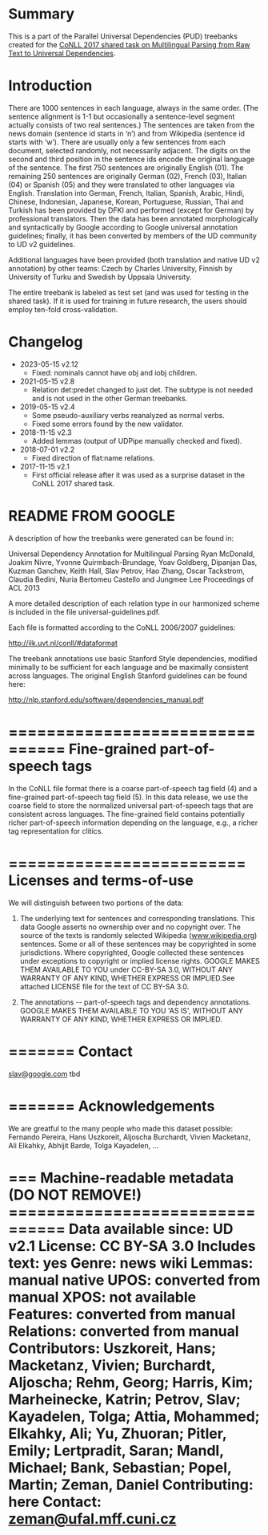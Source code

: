 # Summary

This is a part of the Parallel Universal Dependencies (PUD) treebanks created
for the [CoNLL 2017 shared task on Multilingual Parsing from Raw Text to
Universal Dependencies](http://universaldependencies.org/conll17/).


# Introduction

There are
1000 sentences in each language, always in the same order. (The sentence
alignment is 1-1 but occasionally a sentence-level segment actually consists
of two real sentences.) The sentences are taken from the news domain (sentence
id starts in ‘n’) and from Wikipedia (sentence id starts with ‘w’). There are
usually only a few sentences from each document, selected randomly, not
necessarily adjacent. The digits on the second and third position in the
sentence ids encode the original language of the sentence. The first 750
sentences are originally English (01). The remaining 250 sentences are
originally German (02), French (03), Italian (04) or Spanish (05) and they
were translated to other languages via English. Translation into German,
French, Italian, Spanish, Arabic, Hindi, Chinese, Indonesian, Japanese,
Korean, Portuguese, Russian, Thai and Turkish has been provided by DFKI and
performed (except for German) by professional translators. Then the data has
been annotated morphologically and syntactically by Google according to Google
universal annotation guidelines; finally, it has been converted by members of
the UD community to UD v2 guidelines.

Additional languages have been provided (both translation and native UD v2
annotation) by other teams: Czech by Charles University, Finnish by University
of Turku and Swedish by Uppsala University.

The entire treebank is labeled as test set (and was used for testing in the
shared task). If it is used for training in future research, the users should
employ ten-fold cross-validation.


# Changelog

* 2023-05-15 v2.12
  * Fixed: nominals cannot have obj and iobj children.
* 2021-05-15 v2.8
  * Relation det:predet changed to just det. The subtype is not needed
    and is not used in the other German treebanks.
* 2019-05-15 v2.4
  * Some pseudo-auxiliary verbs reanalyzed as normal verbs.
  * Fixed some errors found by the new validator.
* 2018-11-15 v2.3
  * Added lemmas (output of UDPipe manually checked and fixed).
* 2018-07-01 v2.2
  * Fixed direction of flat:name relations.
* 2017-11-15 v2.1
  * First official release after it was used as a surprise dataset in the
    CoNLL 2017 shared task.



# README FROM GOOGLE

A description of how the treebanks were generated can be found in:

  Universal Dependency Annotation for Multilingual Parsing
  Ryan McDonald, Joakim Nivre, Yvonne Quirmbach-Brundage, Yoav Goldberg,
  Dipanjan Das, Kuzman Ganchev, Keith Hall, Slav Petrov, Hao Zhang,
  Oscar Tackstrom, Claudia Bedini, Nuria Bertomeu Castello and Jungmee Lee
  Proceedings of ACL 2013

A more detailed description of each relation type in our harmonized scheme is
included in the file universal-guidelines.pdf.

Each file is formatted according to the CoNLL 2006/2007 guidelines:

  http://ilk.uvt.nl/conll/#dataformat

The treebank annotations use basic Stanford Style dependencies, modified
minimally to be sufficient for each language and be maximally consistent across
languages. The original English Stanford guidelines can be found here:

  http://nlp.stanford.edu/software/dependencies_manual.pdf

================================
Fine-grained part-of-speech tags
================================

In the CoNLL file format there is a coarse part-of-speech tag field (4) and a
fine-grained part-of-speech tag field (5). In this data release, we use the
coarse field to store the normalized universal part-of-speech tags that are
consistent across languages. The fine-grained field contains potentially richer
part-of-speech information depending on the language, e.g., a richer tag
representation for clitics.

=========================
Licenses and terms-of-use
=========================

We will distinguish between two portions of the data:

1. The underlying text for sentences and corresponding translations. This data Google asserts no ownership over and no copyright over. The source of the texts is randomly selected Wikipedia (www.wikipedia.org) sentences. Some or all of these sentences may be copyrighted in some jurisdictions. Where copyrighted, Google collected these sentences under exceptions to copyright or implied license rights.  GOOGLE MAKES THEM AVAILABLE TO YOU under CC-BY-SA 3.0, WITHOUT ANY WARRANTY OF ANY KIND, WHETHER EXPRESS OR IMPLIED.See attached LICENSE file for the text of CC BY-SA 3.0.

2. The annotations -- part-of-speech tags and dependency annotations. GOOGLE MAKES THEM AVAILABLE TO YOU 'AS IS', WITHOUT ANY WARRANTY OF ANY KIND, WHETHER EXPRESS OR IMPLIED.

=======
Contact
=======

slav@google.com
tbd

=======
Acknowledgements
=======

We are greatful to the many people who made this dataset possible:
Fernando Pereira, Hans Uszkoreit, Aljoscha Burchardt, Vivien Macketanz,
Ali Elkahky, Abhijit Barde, Tolga Kayadelen, ...


=== Machine-readable metadata (DO NOT REMOVE!) ================================
Data available since: UD v2.1
License: CC BY-SA 3.0
Includes text: yes
Genre: news wiki
Lemmas: manual native
UPOS: converted from manual
XPOS: not available
Features: converted from manual
Relations: converted from manual
Contributors: Uszkoreit, Hans; Macketanz, Vivien; Burchardt, Aljoscha; Rehm, Georg; Harris, Kim; Marheinecke, Katrin; Petrov, Slav; Kayadelen, Tolga; Attia, Mohammed; Elkahky, Ali; Yu, Zhuoran; Pitler, Emily; Lertpradit, Saran; Mandl, Michael; Bank, Sebastian; Popel, Martin; Zeman, Daniel
Contributing: here
Contact: zeman@ufal.mff.cuni.cz
===============================================================================
